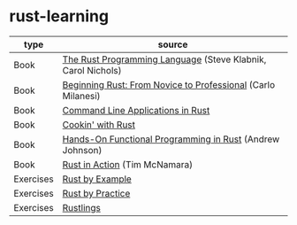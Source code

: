 # rust-learning

| type      | source                                                                            |
| --------- | --------------------------------------------------------------------------------- |
| Book      | [The Rust Programming Language](./books/the-book) (Steve Klabnik, Carol Nichols)  |
| Book      | [Beginning Rust: From Novice to Professional](./books/beginning) (Carlo Milanesi) |
| Book      | [Command Line Applications in Rust](./books/cli)                                  |
| Book      | [Cookin' with Rust](./books/cookin)                                               |
| Book      | [Hands-On Functional Programming in Rust](./books/functional) (Andrew Johnson)    |
| Book      | [Rust in Action](./books/action) (Tim McNamara)                                   |
| Exercises | [Rust by Example](./exercises/rust-by-example)                                    |
| Exercises | [Rust by Practice](./exercises/rust-by-practice)                                  |
| Exercises | [Rustlings](./exercises/rustlings)                                                |
